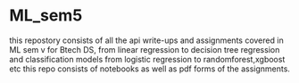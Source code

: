 # ML_sem5
this repostory consists of all the api write-ups and assignments covered in ML sem v for Btech DS,
from linear regression to decision tree regression and classification models from logistic regression to randomforest,xgboost etc
this repo consists of notebooks as well as pdf forms of the assignments.
